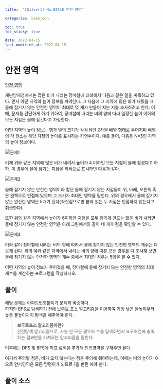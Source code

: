```yaml
---
title:  "[Silver1] No.02468 안전 영역"

categories: baekjoon

toc: true
toc_sticky: true

date: 2022-04-15
last_modified_at: 2022-04-15
---
```


# 안전 영역

[안전 영역](https://www.acmicpc.net/problem/2468)

재난방재청에서는 많은 비가 내리는 장마철에 대비해서 다음과 같은 일을 계획하고 있다. 먼저 어떤 지역의 높이 정보를 파악한다. 그 다음에 그 지역에 많은 비가 내렸을 때 물에 잠기지 않는 안전한 영역이 최대로 몇 개가 만들어 지는 지를 조사하려고 한다. 이때, 문제를 간단하게 하기 위하여, 장마철에 내리는 비의 양에 따라 일정한 높이 이하의 모든 지점은 물에 잠긴다고 가정한다.

어떤 지역의 높이 정보는 행과 열의 크기가 각각 N인 2차원 배열 형태로 주어지며 배열의 각 원소는 해당 지점의 높이를 표시하는 자연수이다. 예를 들어, 다음은 N=5인 지역의 높이 정보이다.

![문제1]({{site.url}}/assets/image/2022-04-15/safe1.PNG)

이제 위와 같은 지역에 많은 비가 내려서 높이가 4 이하인 모든 지점이 물에 잠겼다고 하자. 이 경우에 물에 잠기는 지점을 회색으로 표시하면 다음과 같다.

![문제2]({{site.url}}/assets/image/2022-04-15/safe2.PNG)

물에 잠기지 않는 안전한 영역이라 함은 물에 잠기지 않는 지점들이 위, 아래, 오른쪽 혹은 왼쪽으로 인접해 있으며 그 크기가 최대인 영역을 말한다. 위의 경우에서 물에 잠기지 않는 안전한 영역은 5개가 된다(꼭짓점으로만 붙어 있는 두 지점은 인접하지 않는다고 취급한다).

또한 위와 같은 지역에서 높이가 6이하인 지점을 모두 잠기게 만드는 많은 비가 내리면 물에 잠기지 않는 안전한 영역은 아래 그림에서와 같이 네 개가 됨을 확인할 수 있다.

![문제3]({{site.url}}/assets/image/2022-04-15/safe3.PNG)

이와 같이 장마철에 내리는 비의 양에 따라서 물에 잠기지 않는 안전한 영역의 개수는 다르게 된다. 위의 예와 같은 지역에서 내리는 비의 양에 따른 모든 경우를 다 조사해 보면 물에 잠기지 않는 안전한 영역의 개수 중에서 최대인 경우는 5임을 알 수 있다.

어떤 지역의 높이 정보가 주어졌을 때, 장마철에 물에 잠기지 않는 안전한 영역의 최대 개수를 계산하는 프로그램을 작성하시오.

## 풀이

해당 문제는 아파트번호붙이기 문제와 비슷하다.  
하지만 BFS로 탐색하기 전에 브루트 포스 알고리즘을 이용하여 가장 낮은 물높이부터 높은 물높이까지 탐색을 해주어야 한다.

> **브루트포스 알고리즘이란?**  
> 완전탐색 알고리즘으로, 가능 한 모든 경우의 수를 탐색하면서 요구조건에 충족하는 결과만을 가져오는 알고리즘을 말한다.

이후에는 DFS 및 BFS에 좌표 로직을 추가해 안전영역을 구해주면 된다.

여기서 주의할 점은, 비가 오지 않는다는 점을 주의해 줘야하는데, 이때는 비의 높이가 0으로 안저영역은 모든 땅덩이가 되므로 1을 반환 해야 한다.

## 풀이 소스 

<script src="https://gist.github.com/dh37789/84adc0145e2ab9a040b69e6d258ef8a7.js"></script>